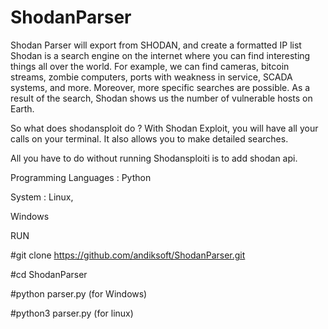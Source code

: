 # ShodanParser
Shodan Parser will export from SHODAN, and create a formatted IP list
Shodan is a search engine on the internet where you can find interesting things all over the world. For example, we can find cameras, bitcoin streams, zombie computers, ports with weakness in service, SCADA systems, and more. Moreover, more specific searches are possible. As a result of the search, Shodan shows us the number of vulnerable hosts on Earth.

So what does shodansploit do ?
With Shodan Exploit, you will have all your calls on your terminal. It also allows you to make detailed searches.

All you have to do without running Shodansploiti is to add shodan api.

Programming Languages :
Python

System :
Linux, 

Windows

RUN

#git clone https://github.com/andiksoft/ShodanParser.git 

#cd ShodanParser 

#python parser.py (for Windows) 

#python3 parser.py (for linux)
